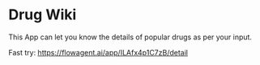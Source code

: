 # Drug Wiki

This App can let you know the details of popular drugs as per your input.

Fast try: https://flowagent.ai/app/ILAfx4p1C7zB/detail
